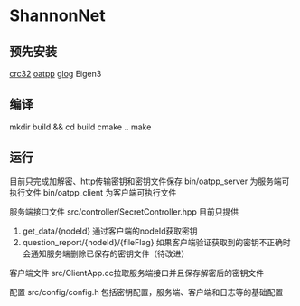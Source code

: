 # ShannonNet
## 预先安装 
[crc32](https://github.com/google/crc32c)
[oatpp](https://github.com/oatpp/oatpp)
[glog](https://github.com/google/glog#getting-started)
Eigen3
## 编译
mkdir build && cd build
cmake ..
make
## 运行
目前只完成加解密、http传输密钥和密钥文件保存
bin/oatpp_server 为服务端可执行文件
bin/oatpp_client 为客户端可执行文件

服务端接口文件
src/controller/SecretController.hpp 目前只提供
1. get_data/{nodeId} 通过客户端的nodeId获取密钥
2. question_report/{nodeId}/{fileFlag} 如果客户端验证获取到的密钥不正确时会通知服务端删除已保存的密钥文件（待改进）

客户端文件
src/ClientApp.cc拉取服务端接口并且保存解密后的密钥文件

配置
src/config/config.h 包括密钥配置，服务端、客户端和日志等的基础配置
